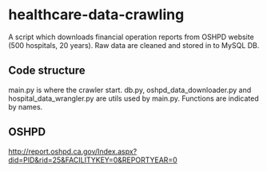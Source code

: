 # healthcare-data-crawling
A script which downloads financial operation reports from OSHPD website (500 hospitals, 20 years). Raw data are cleaned and stored in to MySQL DB.

## Code structure
main.py is where the crawler start. db.py, oshpd_data_downloader.py and hospital_data_wrangler.py are utils used by main.py. Functions are indicated by names.
## OSHPD
http://report.oshpd.ca.gov/Index.aspx?did=PID&rid=25&FACILITYKEY=0&REPORTYEAR=0 

